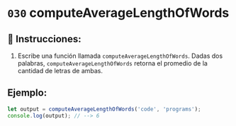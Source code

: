 # `030` computeAverageLengthOfWords

## 📝 Instrucciones:

1. Escribe una función llamada `computeAverageLengthOfWords`. Dadas dos palabras, `computeAverageLengthOfWords` retorna el promedio de la cantidad de letras de ambas.

## Ejemplo:

```Javascript
let output = computeAverageLengthOfWords('code', 'programs');
console.log(output); // --> 6
```
